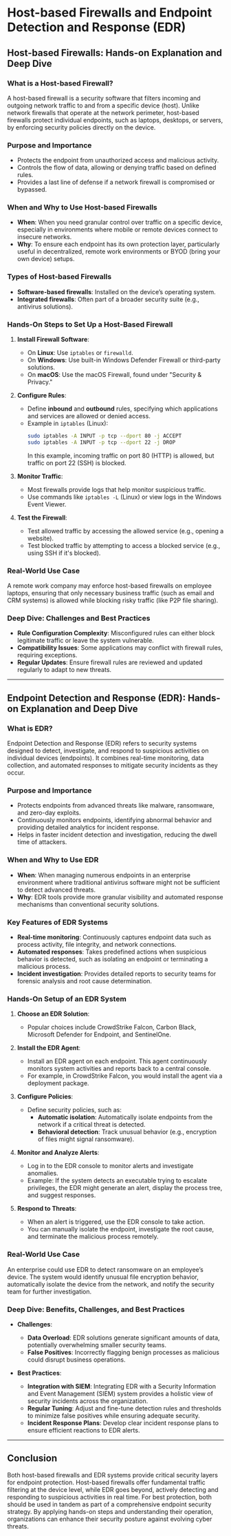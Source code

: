 
# Host-based Firewalls and Endpoint Detection and Response (EDR)

## Host-based Firewalls: Hands-on Explanation and Deep Dive

### What is a Host-based Firewall?
A host-based firewall is a security software that filters incoming and outgoing network traffic to and from a specific device (host). Unlike network firewalls that operate at the network perimeter, host-based firewalls protect individual endpoints, such as laptops, desktops, or servers, by enforcing security policies directly on the device.

### Purpose and Importance
- Protects the endpoint from unauthorized access and malicious activity.
- Controls the flow of data, allowing or denying traffic based on defined rules.
- Provides a last line of defense if a network firewall is compromised or bypassed.

### When and Why to Use Host-based Firewalls
- **When**: When you need granular control over traffic on a specific device, especially in environments where mobile or remote devices connect to insecure networks.
- **Why**: To ensure each endpoint has its own protection layer, particularly useful in decentralized, remote work environments or BYOD (bring your own device) setups.

### Types of Host-based Firewalls
- **Software-based firewalls**: Installed on the device’s operating system.
- **Integrated firewalls**: Often part of a broader security suite (e.g., antivirus solutions).

### Hands-On Steps to Set Up a Host-Based Firewall
1. **Install Firewall Software**:
   - On **Linux**: Use `iptables` or `firewalld`.
   - On **Windows**: Use built-in Windows Defender Firewall or third-party solutions.
   - On **macOS**: Use the macOS Firewall, found under "Security & Privacy."

2. **Configure Rules**:
   - Define **inbound** and **outbound** rules, specifying which applications and services are allowed or denied access.
   - Example in `iptables` (Linux):
     ```bash
     sudo iptables -A INPUT -p tcp --dport 80 -j ACCEPT
     sudo iptables -A INPUT -p tcp --dport 22 -j DROP
     ```
     In this example, incoming traffic on port 80 (HTTP) is allowed, but traffic on port 22 (SSH) is blocked.

3. **Monitor Traffic**:
   - Most firewalls provide logs that help monitor suspicious traffic.
   - Use commands like `iptables -L` (Linux) or view logs in the Windows Event Viewer.

4. **Test the Firewall**:
   - Test allowed traffic by accessing the allowed service (e.g., opening a website).
   - Test blocked traffic by attempting to access a blocked service (e.g., using SSH if it's blocked).

### Real-World Use Case
A remote work company may enforce host-based firewalls on employee laptops, ensuring that only necessary business traffic (such as email and CRM systems) is allowed while blocking risky traffic (like P2P file sharing).

### Deep Dive: Challenges and Best Practices
- **Rule Configuration Complexity**: Misconfigured rules can either block legitimate traffic or leave the system vulnerable.
- **Compatibility Issues**: Some applications may conflict with firewall rules, requiring exceptions.
- **Regular Updates**: Ensure firewall rules are reviewed and updated regularly to adapt to new threats.

---

## Endpoint Detection and Response (EDR): Hands-on Explanation and Deep Dive

### What is EDR?
Endpoint Detection and Response (EDR) refers to security systems designed to detect, investigate, and respond to suspicious activities on individual devices (endpoints). It combines real-time monitoring, data collection, and automated responses to mitigate security incidents as they occur.

### Purpose and Importance
- Protects endpoints from advanced threats like malware, ransomware, and zero-day exploits.
- Continuously monitors endpoints, identifying abnormal behavior and providing detailed analytics for incident response.
- Helps in faster incident detection and investigation, reducing the dwell time of attackers.

### When and Why to Use EDR
- **When**: When managing numerous endpoints in an enterprise environment where traditional antivirus software might not be sufficient to detect advanced threats.
- **Why**: EDR tools provide more granular visibility and automated response mechanisms than conventional security solutions.

### Key Features of EDR Systems
- **Real-time monitoring**: Continuously captures endpoint data such as process activity, file integrity, and network connections.
- **Automated responses**: Takes predefined actions when suspicious behavior is detected, such as isolating an endpoint or terminating a malicious process.
- **Incident investigation**: Provides detailed reports to security teams for forensic analysis and root cause determination.

### Hands-On Setup of an EDR System
1. **Choose an EDR Solution**:
   - Popular choices include CrowdStrike Falcon, Carbon Black, Microsoft Defender for Endpoint, and SentinelOne.
   
2. **Install the EDR Agent**:
   - Install an EDR agent on each endpoint. This agent continuously monitors system activities and reports back to a central console.
   - For example, in CrowdStrike Falcon, you would install the agent via a deployment package.

3. **Configure Policies**:
   - Define security policies, such as:
     - **Automatic isolation**: Automatically isolate endpoints from the network if a critical threat is detected.
     - **Behavioral detection**: Track unusual behavior (e.g., encryption of files might signal ransomware).
   
4. **Monitor and Analyze Alerts**:
   - Log in to the EDR console to monitor alerts and investigate anomalies.
   - Example: If the system detects an executable trying to escalate privileges, the EDR might generate an alert, display the process tree, and suggest responses.

5. **Respond to Threats**:
   - When an alert is triggered, use the EDR console to take action.
   - You can manually isolate the endpoint, investigate the root cause, and terminate the malicious process remotely.

### Real-World Use Case
An enterprise could use EDR to detect ransomware on an employee’s device. The system would identify unusual file encryption behavior, automatically isolate the device from the network, and notify the security team for further investigation.

### Deep Dive: Benefits, Challenges, and Best Practices
- **Challenges**:
  - **Data Overload**: EDR solutions generate significant amounts of data, potentially overwhelming smaller security teams.
  - **False Positives**: Incorrectly flagging benign processes as malicious could disrupt business operations.
  
- **Best Practices**:
  - **Integration with SIEM**: Integrating EDR with a Security Information and Event Management (SIEM) system provides a holistic view of security incidents across the organization.
  - **Regular Tuning**: Adjust and fine-tune detection rules and thresholds to minimize false positives while ensuring adequate security.
  - **Incident Response Plans**: Develop clear incident response plans to ensure efficient reactions to EDR alerts.

---

## Conclusion
Both host-based firewalls and EDR systems provide critical security layers for endpoint protection. Host-based firewalls offer fundamental traffic filtering at the device level, while EDR goes beyond, actively detecting and responding to suspicious activities in real time. For best protection, both should be used in tandem as part of a comprehensive endpoint security strategy. By applying hands-on steps and understanding their operation, organizations can enhance their security posture against evolving cyber threats.
